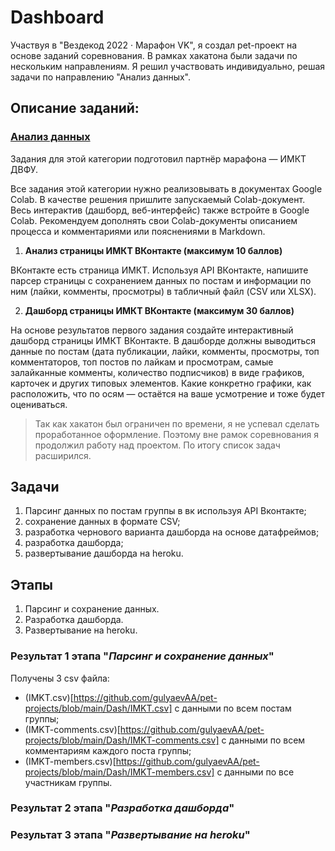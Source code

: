 # Dashboard
Участвуя в "Вездекод 2022 · Марафон VK", я создал pet-проект на основе заданий соревнования. В рамках хакатона были задачи по нескольким направлениям. Я решил участвовать индивидуально, решая задачи по направлению "Анализ данных".

## Описание заданий:
### [Анализ данных](https://vk.com/@vezdekod-analiz-dannyh-12294)
Задания для этой категории подготовил партнёр марафона — ИМКТ ДВФУ.

Все задания этой категории нужно реализовывать в документах Google Colab. В качестве решения пришлите запускаемый Colab-документ. Весь интерактив (дашборд, веб-интерфейс) также встройте в Google Colab. Рекомендуем дополнять свои Colab-документы описанием процесса и комментариями или пояснениями в Markdown.
1. **Анализ страницы ИМКТ ВКонтакте (максимум 10 баллов)**

ВКонтакте есть страница ИМКТ. Используя API ВКонтакте, напишите парсер страницы с сохранением данных по постам и информации по ним (лайки, комменты, просмотры) в табличный файл (CSV или XLSX).

2. **Дашборд страницы ИМКТ ВКонтакте (максимум 30 баллов)**
 
На основе результатов первого задания создайте интерактивный дашборд страницы ИМКТ ВКонтакте. В дашборде должны выводиться данные по постам (дата публикации, лайки, комменты, просмотры, топ комментаторов, топ постов по лайкам и просмотрам, самые залайканные комменты, количество подписчиков) в виде графиков, карточек и других типовых элементов. Какие конкретно графики, как расположить, что по осям — остаётся на ваше усмотрение и тоже будет оцениваться.

> Так как хакатон был ограничен по времени, я не успевал сделать проработанное оформление. Поэтому вне рамок соревнования я продолжил работу над проектом. По итогу список задач расширился.

## Задачи
1. Парсинг данных по постам группы в вк используя API Вконтакте;
2. cохранение данных в формате CSV;
3. разработка чернового варианта дашборда на основе датафреймов;
4. разработка дашборда;
5. развертывание дашборда на heroku.

## Этапы
1. Парсинг и сохранение данных.
2. Разработка дашборда.
3. Развертывание на heroku.

### Результат 1 этапа "*Парсинг и сохранение данных*"
Получены 3 csv файла:
- (IMKT.csv)[https://github.com/gulyaevAA/pet-projects/blob/main/Dash/IMKT.csv] с данными по всем постам группы;
- (IMKT-comments.csv)[https://github.com/gulyaevAA/pet-projects/blob/main/Dash/IMKT-comments.csv] с данными по всем комментариям каждого поста группы;
- (IMKT-members.csv)[https://github.com/gulyaevAA/pet-projects/blob/main/Dash/IMKT-members.csv] с данными по все участникам группы.

### Результат 2 этапа "*Разработка дашборда*"

### Результат 3 этапа "*Развертывание на heroku*"
